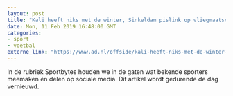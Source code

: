 ```yaml
---
layout: post
title: "Kali heeft niks met de winter, Sinkeldam pislink op vliegmaatschappij"
date: Mon, 11 Feb 2019 16:48:00 GMT
categories: 
- sport 
- voetbal 
externe_link: "https://www.ad.nl/offside/kali-heeft-niks-met-de-winter-sinkeldam-pislink-op-vliegmaatschappij~adc3a1f0/"
---
```


In de rubriek Sportbytes houden we in de gaten wat bekende sporters meemaken én delen op sociale media. Dit artikel wordt gedurende de dag vernieuwd.
